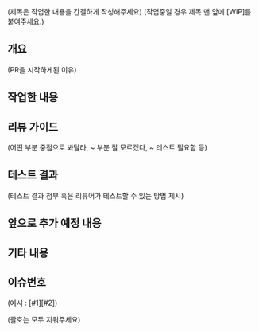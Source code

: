 (제목은 작업한 내용을 간결하게 작성해주세요)
(작업중일 경우 제목 맨 앞에 [WIP]를 붙여주세요.)

## 개요

(PR을 시작하게된 이유)

## 작업한 내용

## 리뷰 가이드

(어떤 부분 중점으로 봐달라, ~ 부분 잘 모르겠다, ~ 테스트 필요함 등)

## 테스트 결과

(테스트 결과 첨부 혹은 리뷰어가 테스트할 수 있는 방법 제시)

## 앞으로 추가 예정 내용

## 기타 내용

## 이슈번호

(예시 : [#1][#2])

(괄호는 모두 지워주세요)
